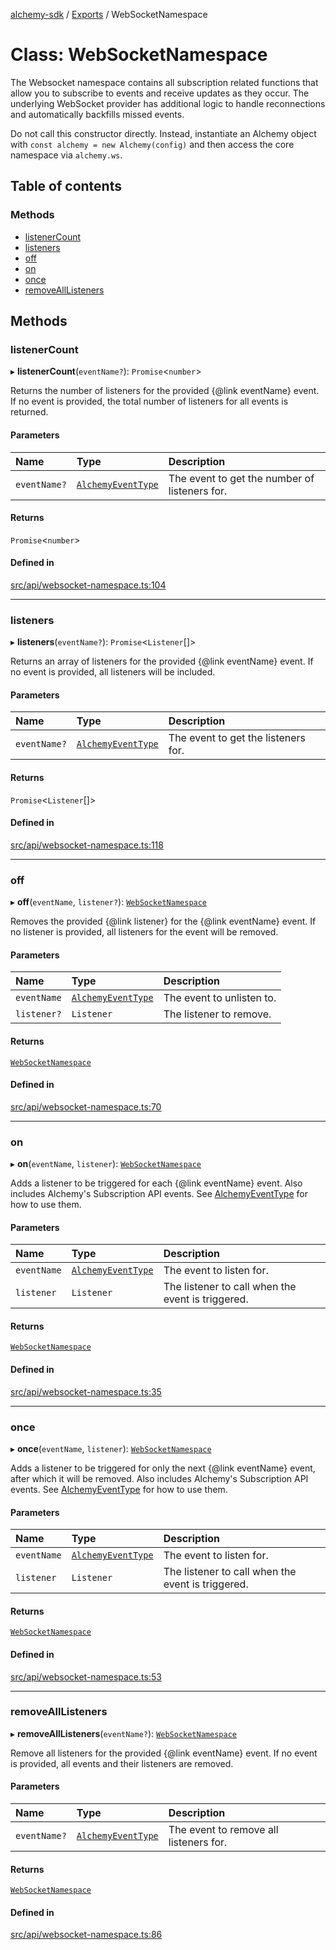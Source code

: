 [alchemy-sdk](../README.md) / [Exports](../modules.md) / WebSocketNamespace

# Class: WebSocketNamespace

The Websocket namespace contains all subscription related functions that
allow you to subscribe to events and receive updates as they occur. The
underlying WebSocket provider has additional logic to handle reconnections
and automatically backfills missed events.

Do not call this constructor directly. Instead, instantiate an Alchemy object
with `const alchemy = new Alchemy(config)` and then access the core namespace
via `alchemy.ws`.

## Table of contents

### Methods

- [listenerCount](WebSocketNamespace.md#listenercount)
- [listeners](WebSocketNamespace.md#listeners)
- [off](WebSocketNamespace.md#off)
- [on](WebSocketNamespace.md#on)
- [once](WebSocketNamespace.md#once)
- [removeAllListeners](WebSocketNamespace.md#removealllisteners)

## Methods

### listenerCount

▸ **listenerCount**(`eventName?`): `Promise`<`number`\>

Returns the number of listeners for the provided {@link eventName} event. If
no event is provided, the total number of listeners for all events is returned.

#### Parameters

| Name | Type | Description |
| :------ | :------ | :------ |
| `eventName?` | [`AlchemyEventType`](../modules.md#alchemyeventtype) | The event to get the number of listeners for. |

#### Returns

`Promise`<`number`\>

#### Defined in

[src/api/websocket-namespace.ts:104](https://github.com/alchemyplatform/alchemy-sdk-js/blob/89d639ce/src/api/websocket-namespace.ts#L104)

___

### listeners

▸ **listeners**(`eventName?`): `Promise`<`Listener`[]\>

Returns an array of listeners for the provided {@link eventName} event. If
no event is provided, all listeners will be included.

#### Parameters

| Name | Type | Description |
| :------ | :------ | :------ |
| `eventName?` | [`AlchemyEventType`](../modules.md#alchemyeventtype) | The event to get the listeners for. |

#### Returns

`Promise`<`Listener`[]\>

#### Defined in

[src/api/websocket-namespace.ts:118](https://github.com/alchemyplatform/alchemy-sdk-js/blob/89d639ce/src/api/websocket-namespace.ts#L118)

___

### off

▸ **off**(`eventName`, `listener?`): [`WebSocketNamespace`](WebSocketNamespace.md)

Removes the provided {@link listener} for the {@link eventName} event. If no
listener is provided, all listeners for the event will be removed.

#### Parameters

| Name | Type | Description |
| :------ | :------ | :------ |
| `eventName` | [`AlchemyEventType`](../modules.md#alchemyeventtype) | The event to unlisten to. |
| `listener?` | `Listener` | The listener to remove. |

#### Returns

[`WebSocketNamespace`](WebSocketNamespace.md)

#### Defined in

[src/api/websocket-namespace.ts:70](https://github.com/alchemyplatform/alchemy-sdk-js/blob/89d639ce/src/api/websocket-namespace.ts#L70)

___

### on

▸ **on**(`eventName`, `listener`): [`WebSocketNamespace`](WebSocketNamespace.md)

Adds a listener to be triggered for each {@link eventName} event. Also
includes Alchemy's Subscription API events. See [AlchemyEventType](../modules.md#alchemyeventtype) for
how to use them.

#### Parameters

| Name | Type | Description |
| :------ | :------ | :------ |
| `eventName` | [`AlchemyEventType`](../modules.md#alchemyeventtype) | The event to listen for. |
| `listener` | `Listener` | The listener to call when the event is triggered. |

#### Returns

[`WebSocketNamespace`](WebSocketNamespace.md)

#### Defined in

[src/api/websocket-namespace.ts:35](https://github.com/alchemyplatform/alchemy-sdk-js/blob/89d639ce/src/api/websocket-namespace.ts#L35)

___

### once

▸ **once**(`eventName`, `listener`): [`WebSocketNamespace`](WebSocketNamespace.md)

Adds a listener to be triggered for only the next {@link eventName} event,
after which it will be removed. Also includes Alchemy's Subscription API
events. See [AlchemyEventType](../modules.md#alchemyeventtype) for how to use them.

#### Parameters

| Name | Type | Description |
| :------ | :------ | :------ |
| `eventName` | [`AlchemyEventType`](../modules.md#alchemyeventtype) | The event to listen for. |
| `listener` | `Listener` | The listener to call when the event is triggered. |

#### Returns

[`WebSocketNamespace`](WebSocketNamespace.md)

#### Defined in

[src/api/websocket-namespace.ts:53](https://github.com/alchemyplatform/alchemy-sdk-js/blob/89d639ce/src/api/websocket-namespace.ts#L53)

___

### removeAllListeners

▸ **removeAllListeners**(`eventName?`): [`WebSocketNamespace`](WebSocketNamespace.md)

Remove all listeners for the provided {@link eventName} event. If no event
is provided, all events and their listeners are removed.

#### Parameters

| Name | Type | Description |
| :------ | :------ | :------ |
| `eventName?` | [`AlchemyEventType`](../modules.md#alchemyeventtype) | The event to remove all listeners for. |

#### Returns

[`WebSocketNamespace`](WebSocketNamespace.md)

#### Defined in

[src/api/websocket-namespace.ts:86](https://github.com/alchemyplatform/alchemy-sdk-js/blob/89d639ce/src/api/websocket-namespace.ts#L86)
